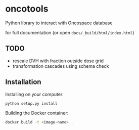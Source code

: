 # oncotools

Python library to interact with Oncospace database

for full documentation (or open `docs/_build/html/index.html`)

## TODO

- rescale DVH with fraction outside dose grid
- transformation cascades using schema check

## Installation

Installing on your computer:

```bash
python setup.py install
```

Building the Docker container:

```bash
docker build -t <image-name> .
```
